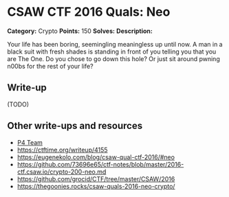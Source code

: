 # CSAW CTF 2016 Quals: Neo

**Category:** Crypto
**Points:** 150
**Solves:**
**Description:**

Your life has been boring, seemingling meaningless up until now. A man in a black suit with fresh shades is standing in front of you telling you that you are The One. Do you chose to go down this hole? Or just sit around pwning n00bs for the rest of your life?

## Write-up

(TODO)

## Other write-ups and resources

* [P4 Team](https://github.com/p4-team/ctf/tree/master/2016-09-16-csaw/neo)
* https://ctftime.org/writeup/4155
* https://eugenekolo.com/blog/csaw-qual-ctf-2016/#neo
* https://github.com/73696e65/ctf-notes/blob/master/2016-ctf.csaw.io/crypto-200-neo.md
* https://github.com/grocid/CTF/tree/master/CSAW/2016
* https://thegoonies.rocks/csaw-quals-2016-neo-crypto/
